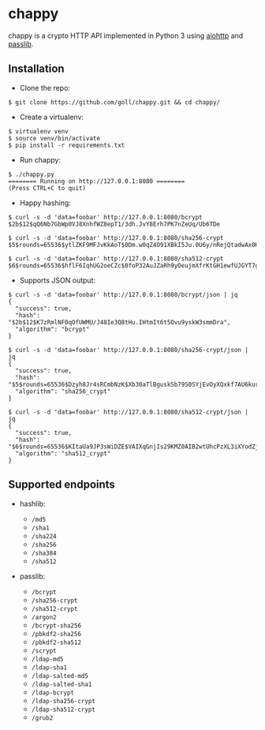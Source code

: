 # chappy
chappy is a crypto HTTP API implemented in Python 3 using [aiohttp](https://aiohttp.readthedocs.io/en/stable/) and [passlib](https://passlib.readthedocs.io/en/stable/).

## Installation
* Clone the repo:
```
$ git clone https://github.com/goll/chappy.git && cd chappy/
```

* Create a virtualenv:
```
$ virtualenv venv
$ source venv/bin/activate
$ pip install -r requirements.txt
```

* Run chappy:
```
$ ./chappy.py
======== Running on http://127.0.0.1:8080 ========
(Press CTRL+C to quit)
```

* Happy hashing:
```
$ curl -s -d 'data=foobar' http://127.0.0.1:8080/bcrypt
$2b$12$qQ6Nb7GbWp0VJ8XnhfWZ8epT1/3dh.JvY8Erh7PK7nZeUq/Ub6TDe

$ curl -s -d 'data=foobar' http://127.0.0.1:8080/sha256-crypt
$5$rounds=65536$ytlZKF9MFJvKkAoT$0Dm.w0qZ4O91XBkI5Ju.0U6y/nRejQtadwAx0HP8JCC

$ curl -s -d 'data=foobar' http://127.0.0.1:8080/sha512-crypt
$6$rounds=65536$hflF6IqhUG2oeCZc$0foP32AuJZaRh9yOeujmXfrKtGH1ewfUJGYT7g5hSnInOiaRJ/JssFGgyV2f3FfirmIrMHkYe9p25nC8j6w4z.
```

* Supports JSON output:
```
$ curl -s -d 'data=foobar' http://127.0.0.1:8080/bcrypt/json | jq
{
  "success": true,
  "hash": "$2b$12$K7zRmlNF0qOfUWMU/J48Ie3Q8tHu.IHtmIt6t5Ovu9yskW3smmDra",
  "algorithm": "bcrypt"
}

$ curl -s -d 'data=foobar' http://127.0.0.1:8080/sha256-crypt/json | jq
{
  "success": true,
  "hash": "$5$rounds=65536$Dzyh8Jr4sRCmbNzK$Xb30aTlBguskSb79S0SYjEvOyXQxkf7AU6kurh0ORf7",
  "algorithm": "sha256_crypt"
}

$ curl -s -d 'data=foobar' http://127.0.0.1:8080/sha512-crypt/json | jq
{
  "success": true,
  "hash": "$6$rounds=65536$KItaUa9JP3sWiDZE$VAIXqGnjIs29KMZ0AIB2wtUhcPzXL3iXYodZj5VgP8Czx.SwgUqqE/xOx4td3xnAZvyJqNWOgrG3hmZ2JOLzf0",
  "algorithm": "sha512_crypt"
}
```

## Supported endpoints
* hashlib:
  * `/md5`
  * `/sha1`
  * `/sha224`
  * `/sha256`
  * `/sha384`
  * `/sha512`

* passlib:
  * `/bcrypt`
  * `/sha256-crypt`
  * `/sha512-crypt`
  * `/argon2`
  * `/bcrypt-sha256`
  * `/pbkdf2-sha256`
  * `/pbkdf2-sha512`
  * `/scrypt`
  * `/ldap-md5`
  * `/ldap-sha1`
  * `/ldap-salted-md5`
  * `/ldap-salted-sha1`
  * `/ldap-bcrypt`
  * `/ldap-sha256-crypt`
  * `/ldap-sha512-crypt`
  * `/grub2`
